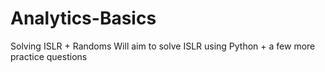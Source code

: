 # Analytics-Basics
 Solving ISLR + Randoms
 Will aim to solve ISLR using Python + a few more practice questions
